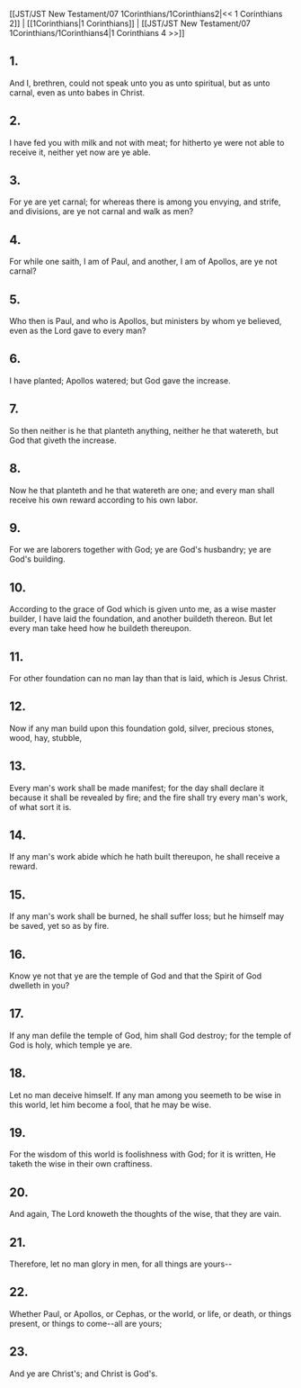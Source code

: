 [[JST/JST New Testament/07 1Corinthians/1Corinthians2|<< 1 Corinthians 2]] | [[1Corinthians|1 Corinthians]] | [[JST/JST New Testament/07 1Corinthians/1Corinthians4|1 Corinthians 4 >>]]
## 1.
And I, brethren, could not speak unto you as unto spiritual, but as unto carnal, even as unto babes in Christ.
## 2.
I have fed you with milk and not with meat; for hitherto ye were not able to receive it, neither yet now are ye able.
## 3.
For ye are yet carnal; for whereas there is among you envying, and strife, and divisions, are ye not carnal and walk as men?
## 4.
For while one saith, I am of Paul, and another, I am of Apollos, are ye not carnal?
## 5.
Who then is Paul, and who is Apollos, but ministers by whom ye believed, even as the Lord gave to every man?
## 6.
I have planted; Apollos watered; but God gave the increase.
## 7.
So then neither is he that planteth anything, neither he that watereth, but God that giveth the increase.
## 8.
Now he that planteth and he that watereth are one; and every man shall receive his own reward according to his own labor.
## 9.
For we are laborers together with God; ye are God\'s husbandry; ye are God\'s building.
## 10.
According to the grace of God which is given unto me, as a wise master builder, I have laid the foundation, and another buildeth thereon. But let every man take heed how he buildeth thereupon.
## 11.
For other foundation can no man lay than that is laid, which is Jesus Christ.
## 12.
Now if any man build upon this foundation gold, silver, precious stones, wood, hay, stubble,
## 13.
Every man\'s work shall be made manifest; for the day shall declare it because it shall be revealed by fire; and the fire shall try every man\'s work, of what sort it is.
## 14.
If any man\'s work abide which he hath built thereupon, he shall receive a reward.
## 15.
If any man\'s work shall be burned, he shall suffer loss; but he himself may be saved, yet so as by fire.
## 16.
Know ye not that ye are the temple of God and that the Spirit of God dwelleth in you?
## 17.
If any man defile the temple of God, him shall God destroy; for the temple of God is holy, which temple ye are.
## 18.
Let no man deceive himself. If any man among you seemeth to be wise in this world, let him become a fool, that he may be wise.
## 19.
For the wisdom of this world is foolishness with God; for it is written, He taketh the wise in their own craftiness.
## 20.
And again, The Lord knoweth the thoughts of the wise, that they are vain.
## 21.
Therefore, let no man glory in men, for all things are yours\--
## 22.
Whether Paul, or Apollos, or Cephas, or the world, or life, or death, or things present, or things to come\--all are yours;
## 23.
And ye are Christ\'s; and Christ is God\'s.

